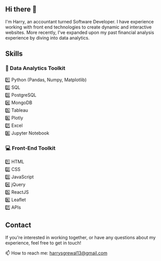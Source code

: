 ## Hi there 👋

I'm Harry, an accountant turned Software Developer. 
I have experience working with front end technologies to create dynamic and interactive websites. More recently, I've expanded upon my past financial analysis experience by diving into data analytics. 

## Skills
<h3>🧮 Data Analytics Toolkit</h3>
    1️⃣ Python (Pandas, Numpy, Matplotlib) <br>
    2️⃣ SQL<br>
    3️⃣ PostgreSQL <br>
    4️⃣ MongoDB<br>
    5️⃣ Tableau <br>
    6️⃣ Plotly<br>
    7️⃣ Excel <br>
    8️⃣ Jupyter Notebook<br>


<h3>💻 Front-End Toolkit</h3>
    1️⃣ HTML <br>
    2️⃣ CSS<br>
    3️⃣ JavaScript <br>
    4️⃣ jQuery<br>
    5️⃣ ReactJS <br>
    6️⃣ Leaflet<br>
    7️⃣ APIs<br>

## Contact

If you're interested in working together, or have any questions about my experience, feel free to get in touch!

📫 How to reach me: <a href="mailto:harrysgrewal13@gmail.com">harrysgrewal13@gmail.com</a>
